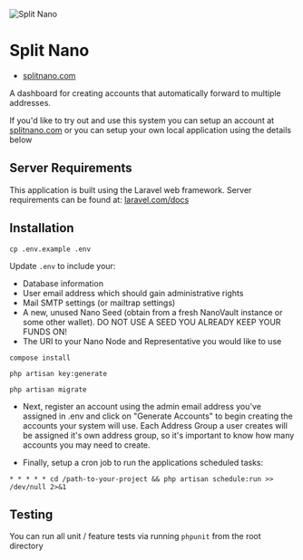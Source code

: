 ![Split Nano](https://splitnano.com/img/banner-github.png)

# Split Nano

- [splitnano.com](https://splitnano.com)

A dashboard for creating accounts that automatically forward to multiple addresses.

If you'd like to try out and use this system you can setup an account at [splitnano.com](https://splitnano.com) or you can setup your own local application using the details below

## Server Requirements

This application is built using the Laravel web framework. Server requirements can be found at: [laravel.com/docs](https://laravel.com/docs/6.x#server-requirements)

## Installation

`cp .env.example .env`

Update `.env` to include your:
- Database information
- User email address which should gain administrative rights
- Mail SMTP settings (or mailtrap settings)
- A new, unused Nano Seed (obtain from a fresh NanoVault instance or some other wallet). DO NOT USE A SEED YOU ALREADY KEEP YOUR FUNDS ON!
- The URI to your Nano Node and Representative you would like to use

`compose install`

`php artisan key:generate`

`php artisan migrate`

- Next, register an account using the admin email address you've assigned in .env and click on "Generate Accounts" to begin creating the accounts your system will use. Each Address Group a user creates will be assigned it's own address group, so it's important to know how many accounts you may need to create.

- Finally, setup a cron job to run the applications scheduled tasks:

```
* * * * * cd /path-to-your-project && php artisan schedule:run >> /dev/null 2>&1
```

## Testing

You can run all unit / feature tests via running `phpunit` from the root directory